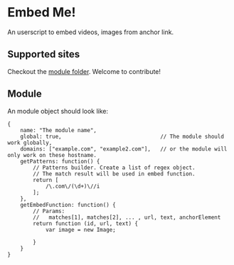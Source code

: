Embed Me!
=========
An userscript to embed videos, images from anchor link.

Supported sites
---------------
Checkout the [module folder][1]. Welcome to contribute!

[1]: https://github.com/eight04/Embed-Me/tree/master/modules

Module
------
An module object should look like:

```
{
	name: "The module name",
	global: true,								// The module should work globally,
	domains: ["example.com", "example2.com"],	// or the module will only work on these hostname.
	getPatterns: function() {
		// Patterns builder. Create a list of regex object.
		// The match result will be used in embed function.
		return [
			/\.com\/(\d+)\//i
		];
	},
	getEmbedFunction: function() {
		// Params:
		//   matches[1], matches[2], ... , url, text, anchorElement
		return function (id, url, text) {
			var image = new Image;

		}
	}
}
```
